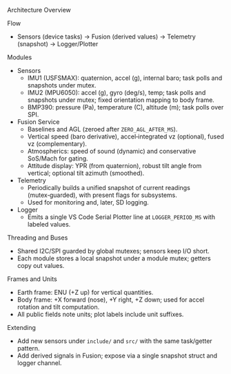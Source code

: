 Architecture Overview

Flow
- Sensors (device tasks) → Fusion (derived values) → Telemetry (snapshot) → Logger/Plotter

Modules
- Sensors
  - IMU1 (USFSMAX): quaternion, accel (g), internal baro; task polls and snapshots under mutex.
  - IMU2 (MPU6050): accel (g), gyro (deg/s), temp; task polls and snapshots under mutex; fixed orientation mapping to body frame.
  - BMP390: pressure (Pa), temperature (C), altitude (m); task polls over SPI.
- Fusion Service
  - Baselines and AGL (zeroed after `ZERO_AGL_AFTER_MS`).
  - Vertical speed (baro derivative), accel‑integrated vz (optional), fused vz (complementary).
  - Atmospherics: speed of sound (dynamic) and conservative SoS/Mach for gating.
  - Attitude display: YPR (from quaternion), robust tilt angle from vertical; optional tilt azimuth (smoothed).
- Telemetry
  - Periodically builds a unified snapshot of current readings (mutex‑guarded), with present flags for subsystems.
  - Used for monitoring and, later, SD logging.
- Logger
  - Emits a single VS Code Serial Plotter line at `LOGGER_PERIOD_MS` with labeled values.

Threading and Buses
- Shared I2C/SPI guarded by global mutexes; sensors keep I/O short.
- Each module stores a local snapshot under a module mutex; getters copy out values.

Frames and Units
- Earth frame: ENU (+Z up) for vertical quantities.
- Body frame: +X forward (nose), +Y right, +Z down; used for accel rotation and tilt computation.
- All public fields note units; plot labels include unit suffixes.

Extending
- Add new sensors under `include/` and `src/` with the same task/getter pattern.
- Add derived signals in Fusion; expose via a single snapshot struct and logger channel.
